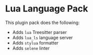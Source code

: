 # Lua Language Pack

This plugin pack does the following:

- Adds `lua` Treesitter parser
- Adds `lua_ls` language server
- Adds `stylua` formatter
- Adds `selene` linter

